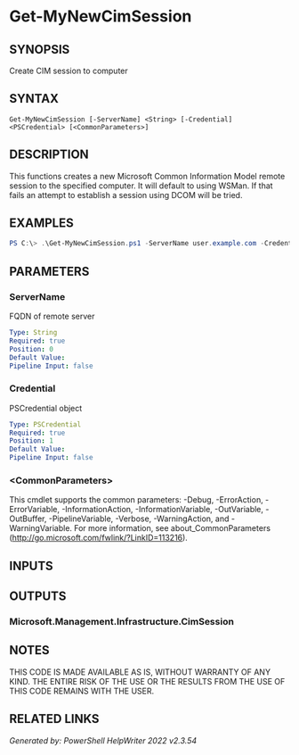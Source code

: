 # Get-MyNewCimSession## SYNOPSISCreate CIM session to computer## SYNTAX```Get-MyNewCimSession [-ServerName] <String> [-Credential] <PSCredential> [<CommonParameters>]```## DESCRIPTIONThis functions creates a new Microsoft Common Information Model remote session to the specified computer. It will default to using WSMan. If that fails an attempt to establish a session using DCOM will be tried.## EXAMPLES```powershellPS C:\> .\Get-MyNewCimSession.ps1 -ServerName user.example.com -Credential (Get-Credential)```## PARAMETERS### ServerNameFQDN of remote server```yamlType: StringRequired: truePosition: 0Default Value: Pipeline Input: false```### CredentialPSCredential object```yamlType: PSCredentialRequired: truePosition: 1Default Value: Pipeline Input: false```### \<CommonParameters\>This cmdlet supports the common parameters: -Debug, -ErrorAction, -ErrorVariable, -InformationAction, -InformationVariable, -OutVariable, -OutBuffer, -PipelineVariable, -Verbose, -WarningAction, and -WarningVariable. For more information, see about_CommonParameters (http://go.microsoft.com/fwlink/?LinkID=113216).## INPUTS## OUTPUTS### Microsoft.Management.Infrastructure.CimSession## NOTESTHIS CODE IS MADE AVAILABLE AS IS, WITHOUT WARRANTY OF ANY KIND. THE ENTIRE RISK OF THE USE OR THE RESULTS FROM THE USE OF THIS CODE REMAINS WITH THE USER.## RELATED LINKS*Generated by: PowerShell HelpWriter 2022 v2.3.54*